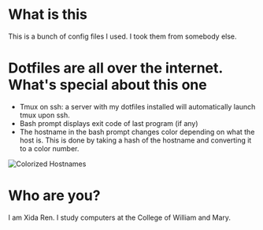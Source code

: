 # What is this
This is a bunch of config files I used. I took them from somebody else.

# Dotfiles are all over the internet. What's special about this one
- Tmux on ssh: a server with my dotfiles installed will automatically launch tmux upon ssh.
- Bash prompt displays exit code of last program (if any)
- The hostname in the bash prompt changes color depending on what the host is. This is done by taking a hash of the hostname and converting it to a color number.
<img src="/screnshots/hostname-color.png" alt="Colorized Hostnames"/>


# Who are you?
I am Xida Ren. I study computers at the College of William and Mary.
